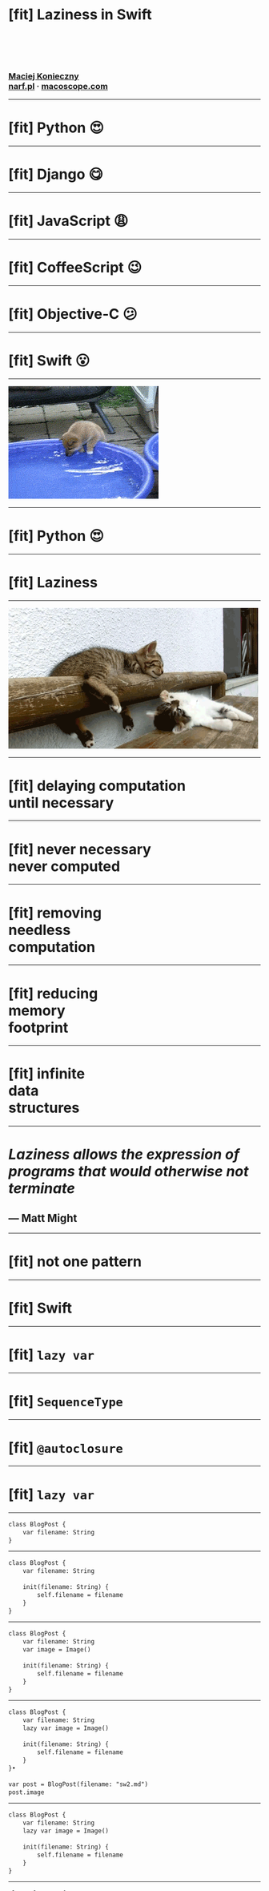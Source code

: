 # <br>
# <br>
# [fit] Laziness in Swift
# <br>

### [Maciej Konieczny](http://narf.pl/)<br>[narf.pl](http://narf.pl/) · [macoscope.com](http://macoscope.com)


---
# [fit] Python :heart_eyes:

---
# [fit] Django :yum:

---
# [fit] JavaScript :weary:

---
# [fit] CoffeeScript :wink:

---
# [fit] Objective-C :confused:

---
# [fit] Swift :open_mouth:

---
![fit](assets/water.gif)

---
# [fit] Python :heart_eyes:

---
# [fit] Laziness

---
![fit](assets/catfall.gif)

---
# [fit] delaying computation<br>until necessary

---
# [fit] never necessary<br>never computed

---
# [fit] removing<br>needless<br>computation

---
# [fit] reducing<br>memory<br>footprint

---
# [fit] infinite<br>data<br>structures

---
# *Laziness allows the expression of programs that would otherwise not terminate*
## — Matt Might

---
# [fit] not one pattern

---
# [fit] Swift

---
# [fit] `lazy var`

---
# [fit] `SequenceType`

---
# [fit] `@autoclosure`

---
# [fit] `lazy var`

---
    class BlogPost {
        var filename: String
    }

---
    class BlogPost {
        var filename: String

        init(filename: String) {
            self.filename = filename
        }
    }

---
    class BlogPost {
        var filename: String
        var image = Image()

        init(filename: String) {
            self.filename = filename
        }
    }

---
    class BlogPost {
        var filename: String
        lazy var image = Image()

        init(filename: String) {
            self.filename = filename
        }
    }•

    var post = BlogPost(filename: "sw2.md")
    post.image

---
    class BlogPost {
        var filename: String
        lazy var image = Image()

        init(filename: String) {
            self.filename = filename
        }
    }

---
    class BlogPost {
        var filename: String
        lazy var image = \
            Image(forFilename: self.filename)

        init(filename: String) {
            self.filename = filename
        }
    }

---
    class BlogPost {
        var filename: String
        lazy var image = {
            Image(forFilename: self.filename)
        }()

        init(filename: String) {
            self.filename = filename
        }
    }

---
# [fit] Swift ≠ ObjC

---
# [fit] nil ≠ nil

---
```
- (Image *)image {
    if (!_image) {
        _image = [[Image alloc]
            imageForFilename:self.filename];
    }

    return _image;
}
```

---
# [fit] `SequenceType`

---
    for x in xs {
        // ...
    }•

    var _g = xs.generate()
    while let x = _g.next() {
        // ...
    }

---
# [fit] awesome

---
    class Integers: SequenceType {
        func generate() -> GeneratorOf<Int> {
            var n = -1
            return GeneratorOf { ++n }
        }
    }•

    for i in Integers() {
        println(i)  // 0, 1, 2, 3, ...
    }

---
    lazy()•

    var xs = [1, 2, 3]
    xs.lazy()•

    LazySequence
    LazyForwardCollection
    LazyRandomAccessCollection

---
    var integers = lazy(Integers())•

    integers.filter
    integers.map

---
    var x = integers• \
        .filter { $0 % 2 == 1 }• \
        .map { $0 * $0 }• \
        .filter { $0 > 100 }• \
        .first!•

    println(x)  // 121

---
# [fit] call order

---
    var x = integers \
        .filter { $0 % 2 == 1 } \
        .map { $0 * $0 } \
        .filter { $0 > 100 } \
        .first!

    println(x)  // 121

---
    var x = integers.filter {
        return $0 % 2 == 1
    }.map {
        return $0 * $0
    }.filter {
        return $0 > 10
    }.first!

    println(x)  // 25

---
    var x = integers.filter {
        println("\n\($0)")
        println("odd?")
        return $0 % 2 == 1
    }.map {
        println("square")
        return $0 * $0
    }.filter {
        println("threshold")
        return $0 > 10
    }.first!

    println(x)  // 25

---
    integers.filter { $0 % 2 == 1 } \
            .map { $0 * $0 } \
            .filter { $0 > 10 } \
            .first!•

    0• odd?•
    1• odd?• square• threshold•
    2 odd?
    3 odd? square threshold
    4 odd?
    5 odd? square threshold

---
# [fit] declarative

---
    extension LazySequence {
        var first: LazySequence.Generator.Element? {
            for x in self {
                return x
            }

            return nil
        }
    }

    integers.first!  // 0

---
# [fit] `@autoclosure`

---
    // without @autoclosure:
    f({ x })•

    // with @autoclosure:
    f(x)

---
    func f() -> Bool {

        return true
    }•

    func g() -> Bool {

        return false
    }

---
    func f() -> Bool {
        println("f")
        return true
    }

    func g() -> Bool {
        println("g")
        return false
    }

---
    func or•(left: Bool•, right: Bool)• -> Bool• {
        if left {
            return left
        }• else {
            return right
        }
    }

---
    func or(left: Bool,
            right: Bool)
    -> Bool {

        if left {
            return left
        } else {
            return right
        }
    }•

    println(or(f(), g()))
    // f, g, true

---
    func or(left: Bool,
            right: () -> Bool)
    -> Bool {

        if left {
            return left
        } else {
            return right()
        }
    }

    println(or(f(), { g() }))
    // f, true

---
    func or(left: Bool,
            right: @autoclosure () -> Bool)
    -> Bool {

        if left {
            return left
        } else {
            return right()
        }
    }

    println(or(f(), g()))
    // f, true

---
# [fit] powerful

---
# `f() || g()`

---
# `f() || { g() }`

---
# [fit] Laziness

---
# [fit] not one pattern

---
# [fit] removing<br>needless<br>computation

---
# [fit] reducing<br>memory<br>footprint

---
# [fit] infinite<br>data<br>structures

---
# [fit] expressiveness

---
    lazy var image = Image()•

    lazy var image = {
        Image(forFilename: self.filename)
    }()

---
    for x in xs {
        // ...
    }•

    var _g = xs.generate()
    while let x = _g.next() {
        // ...
    }

---
    // without @autoclosure:
    f({ x })•

    // with @autoclosure:
    f(x)•

    POWER!

---
# [fit] *That's all folks!*

---
# [fit] narf.pl

---
# [fit] Questions?

---
# References (1 of 2)

- *Understand and implement laziness*, Matt Might
  <http://matt.might.net/articles/implementing-laziness/>

- *WWDC 2014, Session 404: Advanced Swift*
  <https://developer.apple.com/videos/wwdc/2014/>

---
# References (2 of 2)

- *Lazy by name, lazy by nature*, airspeedvelocity
  <http://airspeedvelocity.net/2014/07/26/lazy-by-name-lazy-by-nature/>

- */r/aww*
  <http://www.panoptikos.com/r/aww/top>
